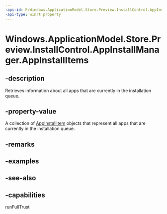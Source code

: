 ```yaml
---
-api-id: P:Windows.ApplicationModel.Store.Preview.InstallControl.AppInstallManager.AppInstallItems
-api-type: winrt property
---
```


<!-- Property syntax
public Windows.Foundation.Collections.IVectorView<Windows.ApplicationModel.Store.Preview.InstallControl.AppInstallItem> AppInstallItems { get; }
-->

# Windows.ApplicationModel.Store.Preview.InstallControl.AppInstallManager.AppInstallItems

## -description
Retrieves information about all apps that are currently in the installation queue.

## -property-value
A collection of [AppInstallItem](appinstallitem.md) objects that represent all apps that are currently in the installation queue.

## -remarks

## -examples

## -see-also

## -capabilities
runFullTrust
